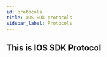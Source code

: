 ```yaml
---
id: protocols
title: IOS SDk protocols
sidebar_label: Protocols
---
```


## This is IOS SDK Protocol